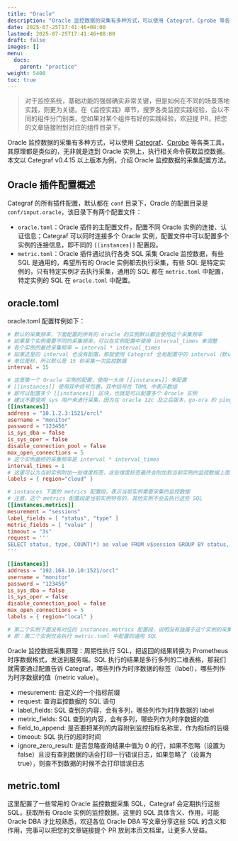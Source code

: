 ```yaml
---
title: "Oracle"
description: "Oracle 监控数据的采集有多种方式，可以使用 Categraf、Cprobe 等各类工具，其原理都是类似的，无非就是连到 Oracle 实例上，执行相关命令获取监控数据"
date: 2025-07-25T17:41:46+08:00
lastmod: 2025-07-25T17:41:46+08:00
draft: false
images: []
menu:
  docs:
    parent: "practice"
weight: 5400
toc: true
---
```


> 对于监控系统，基础功能的强弱确实非常关键，但是如何在不同的场景落地实践，则更为关键。在《监控实践》章节，搜罗各类监控实践经验，会以不同的组件分门别类，您如果对某个组件有好的实践经验，欢迎提 PR，把您的文章链接附到对应的组件目录下。

Oracle 监控数据的采集有多种方式，可以使用 [Categraf](https://github.com/flashcatcloud/categraf)、[Cprobe](https://github.com/cprobe/cprobe) 等各类工具，其原理都是类似的，无非就是连到 Oracle 实例上，执行相关命令获取监控数据。本文以 Categraf v0.4.15 以上版本为例，介绍 Oracle 监控数据的采集配置方法。

## Oracle 插件配置概述

Categraf 的所有插件配置，默认都在 `conf` 目录下，Oracle 的配置目录是 `conf/input.oracle`，该目录下有两个配置文件：

- `oracle.toml`：Oracle 插件的主配置文件，配置不同 Oracle 实例的连接、认证信息；Categraf 可以同时连接多个 Oracle 实例，配置文件中可以配置多个实例的连接信息，即不同的 `[[instances]]` 配置段。
- `metric.toml`：Oracle 插件通过执行各类 SQL 采集 Oracle 监控数据，有些 SQL 是通用的，希望所有的 Oracle 实例都去执行采集，有些 SQL 是特定实例的，只有特定实例才去执行采集，通用的 SQL 都在 `metric.toml` 中配置，特定实例的 SQL 在 `oracle.toml` 中配置。

## oracle.toml

oracle.toml 配置样例如下：

```toml
# 默认的采集频率，下面配置的所有的 oracle 的实例默认都会使用这个采集频率
# 如果某个实例需要不同的采集频率，可以在实例配置中使用 interval_times 来调整
# 各个实例的最终采集频率 = interval * interval_times
# 如果这里的 interval 也没有配置，那就使用 Categraf 全局配置中的 interval（默认是 15 秒）
# 单位是秒，所以默认是 15 秒采集一次监控数据
interval = 15

# 这是第一个 Oracle 实例的配置，使用一大块 [[instances]] 来配置
# [[instances]] 使用双中括号包裹，双中括号在 TOML 中表示数组
# 即可以配置多个 [[instances]] 区块，也就是可以配置多个 Oracle 实例
# 建议不要使用 sys 用户来进行采集，因为在 oracle 12c 及之后版本，go-ora 的 ping 方法在判断 oracle up 状态时，不准确
[[instances]]
address = "10.1.2.3:1521/orcl"
username = "monitor"
password = "123456"
is_sys_dba = false
is_sys_oper = false
disable_connection_pool = false
max_open_connections = 5
# 这个实例最终的采集频率是 interval * interval_times
interval_times = 1
# 这里可以为当前实例附加一些维度标签，这些维度标签最终会附加到当前实例的监控数据上面
labels = { region="cloud" }

# instances 下面的 metrics 配置段，表示当前实例需要采集的监控数据
# 注意，这个 metrics 配置段是当前实例特有的，其他实例不会去执行这些 SQL
[[instances.metrics]]
mesurement = "sessions"
label_fields = [ "status", "type" ]
metric_fields = [ "value" ]
timeout = "3s"
request = '''
SELECT status, type, COUNT(*) as value FROM v$session GROUP BY status, type
'''

[[instances]]
address = "192.168.10.10:1521/orcl"
username = "monitor"
password = "123456"
is_sys_dba = false
is_sys_oper = false
disable_connection_pool = false
max_open_connections = 5
labels = { region="local" }

# 第二个实例下面没有对应的 instances.metrics 配置段，说明没有独属于这个实例的采集 SQL
# 即：第二个实例仅会执行 metric.toml 中配置的通用 SQL
```

Oracle 监控数据采集原理：周期性执行 SQL，把返回的结果转换为 Prometheus 时序数据格式，发送到服务端。SQL 执行的结果是多行多列的二维表格，那我们就需要通过配置告诉 Categraf，哪些列作为时序数据的标签（label），哪些列作为时序数据的值（metric value）。

- mesurement: 自定义的一个指标前缀
- request: 查询监控数据的 SQL 语句
- label_fields: SQL 查到的内容，会有多列，哪些列作为时序数据的 label
- metric_fields: SQL 查到的内容，会有多列，哪些列作为时序数据的值
- field_to_append: 是否要把某列的内容附到监控指标名称里，作为指标的后缀
- timeout: SQL 执行的超时时间
- ignore_zero_result: 是否忽略查询结果中值为 0 的行，如果不忽略（设置为 false）且没有查到数据的话会打印一行错误日志，如果忽略了（设置为 true），则查不到数据的时候不会打印错误日志


## metric.toml

这里配置了一些常用的 Oracle 监控数据采集 SQL，Categraf 会定期执行这些 SQL，获取所有 Oracle 实例的监控数据。这里的 SQL 具体含义、作用，可能 Oracle DBA 才比较熟悉，欢迎各位 Oracle DBA 写文章分享这些 SQL 的含义和作用，完事可以把您的文章链接提个 PR 放到本页文档里，让更多人受益。
